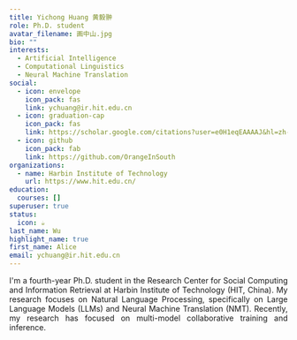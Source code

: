 ```yaml
---
title: Yichong Huang 黄毅翀
role: Ph.D. student
avatar_filename: 画中山.jpg
bio: ""
interests:
  - Artificial Intelligence
  - Computational Linguistics
  - Neural Machine Translation
social:
  - icon: envelope
    icon_pack: fas
    link: ychuang@ir.hit.edu.cn
  - icon: graduation-cap
    icon_pack: fas
    link: https://scholar.google.com/citations?user=e0H1eqEAAAAJ&hl=zh-CN
  - icon: github
    icon_pack: fab
    link: https://github.com/OrangeInSouth
organizations:
  - name: Harbin Institute of Technology
    url: https://www.hit.edu.cn/
education:
  courses: []
superuser: true
status:
  icon: ☕️
last_name: Wu
highlight_name: true
first_name: Alice
email: ychuang@ir.hit.edu.cn
---
```

<div style="text-align: justify;">I'm a fourth-year Ph.D. student in the Research Center for Social Computing and Information Retrieval at Harbin Institute of Technology (HIT, China). My research focuses on Natural Language Processing, specifically on Large Language Models (LLMs) and Neural Machine Translation (NMT). Recently, my research has focused on multi-model collaborative training and inference.</div>
